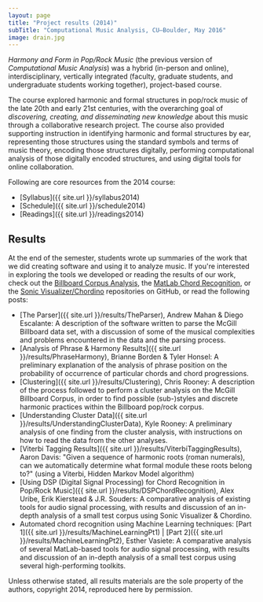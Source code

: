 ```yaml
---
layout: page
title: "Project results (2014)"
subTitle: "Computational Music Analysis, CU–Boulder, May 2016"
image: drain.jpg
---
```


*Harmony and Form in Pop/Rock Music* (the previous version of *Computational Music Analysis*) was a hybrid (in-person and online), interdisciplinary, vertically integrated (faculty, graduate students, and undergraduate students working together), project-based course.

The course explored harmonic and formal structures in pop/rock music of the late 20th and early 21st centuries, with the overarching goal of *discovering, creating, and disseminating new knowledge* about this music through a collaborative research project. The course also provided supporting instruction in identifying harmonic and formal structures by ear, representing those structures using the standard symbols and terms of music theory, encoding those structures digitally, performing computational analysis of those digitally encoded structures, and using digital tools for online collaboration.

Following are core resources from the 2014 course:

- [Syllabus]({{ site.url }}/syllabus2014)  
- [Schedule]({{ site.url }}/schedule2014)  
- [Readings]({{ site.url }}/readings2014)



## Results ##

At the end of the semester, students wrote up summaries of the work that we did creating software and using it to analyze music. If you're interested in exploring the tools we developed or reading the results of our work, check out the [Billboard Corpus Analysis](https://github.com/corpusmusic/billboardcorpus), the [MatLab Chord Recognition](https://github.com/corpusmusic/chordRecognition), or the [Sonic Visualizer/Chordino](https://github.com/corpusmusic/dsp_chordino) repositories on GitHub, or read the following posts:

- [The Parser]({{ site.url }}/results/TheParser), Andrew Mahan & Diego Escalante: A description of the software written to parse the McGill Billboard data set, with a discussion of some of the musical complexities and problems encountered in the data and the parsing process.  
- [Analysis of Phrase & Harmony Results]({{ site.url }}/results/PhraseHarmony), Brianne Borden & Tyler Honsel: A preliminary explanation of the analysis of phrase position on the probability of occurrence of particular chords and chord progressions.  
- [Clustering]({{ site.url }}/results/Clustering), Chris Rooney: A description of the process followed to perform a cluster analysis on the McGill Billboard Corpus, in order to find possible (sub-)styles and discrete harmonic practices within the Billboard pop/rock corpus.  
- [Understanding Cluster Data]({{ site.url }}/results/UnderstandingClusterData), Kyle Rooney: A preliminary analysis of one finding from the cluster analysis, with instructions on how to read the data from the other analyses.  
- [Viterbi Tagging Results]({{ site.url }}/results/ViterbiTaggingResults), Aaron Davis: "Given a sequence of harmonic roots (roman numerals), can we automatically determine what formal module these roots belong to?" (using a Viterbi, Hidden Markov Model algorithm)  
- [Using DSP (Digital Signal Processing) for Chord Recognition in Pop/Rock Music]({{ site.url }}/results/DSPChordRecognition), Alex Uribe, Erik Kierstead & J.R. Souders: A comparative analysis of existing tools for audio signal processing, with results and discussion of an in-depth analysis of a small test corpus using Sonic Visualizer & Chordino.  
- Automated chord recognition using Machine Learning techniques: [Part 1]({{ site.url }}/results/MachineLearningPt1) \| [Part 2]({{ site.url }}/results/MachineLearningPt2), Esther Vasiete: A comparative analysis of several MatLab-based tools for audio signal processing, with results and discussion of an in-depth analysis of a small test corpus using several high-performing toolkits.  

Unless otherwise stated, all results materials are the sole property of the authors, copyright 2014, reproduced here by permission.
